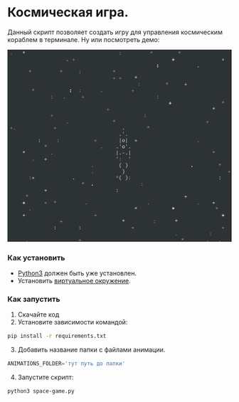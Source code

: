 # Космическая игра.
Данный скрипт позволяет создать игру для управления космическим кораблем в терминале.
Ну или посмотреть демо: 

![демо](assets/space-game.gif)

### Как установить
- [Python3](https://www.python.org/downloads/) должен быть уже установлен. 
- Установить [виртуальное окружение](https://python-scripts.com/virtualenv).

### Как запустить
1. Скачайте код
2. Установите зависимости командой:
```bash
pip install -r requirements.txt
```
3. Добавить название папки с файлами анимации.
```python
ANIMATIONS_FOLDER='тут путь до папки'
```
4. Запустите скрипт:
```bash
python3 space-game.py
```
